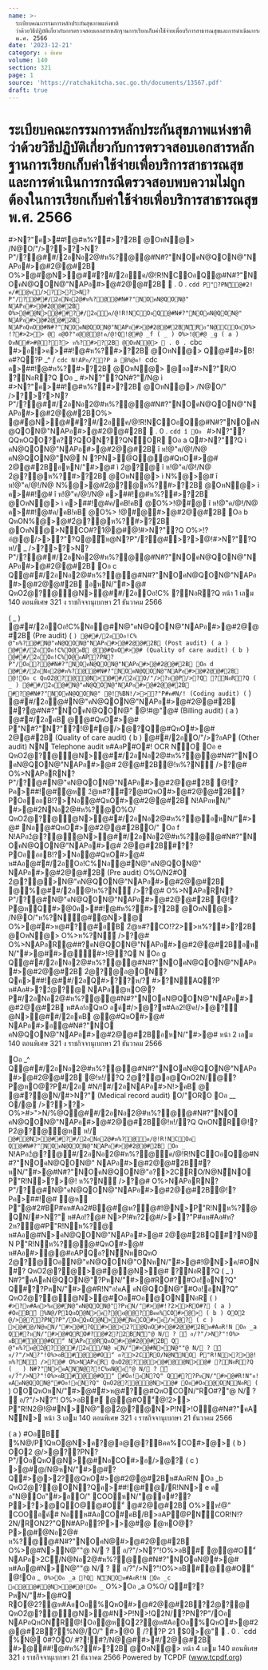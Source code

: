 ```yaml
---
name: >-
  ระเบียบคณะกรรมการหลักประกันสุขภาพแห่งชาติ
  ว่าด้วยวิธีปฏิบัติเกี่ยวกับการตรวจสอบเอกสารหลักฐานการเรียกเก็บค่าใช้จ่ายเพื่อบริการสาธารณสุขและการดำเนินการกรณีตรวจสอบพบความไม่ถูกต้องในการเรียกเก็บค่าใช้จ่ายเพื่อบริการสาธารณสุข
  พ.ศ. 2566
date: '2023-12-21'
category: ง พิเศษ
volume: 140
section: 321
page: 1
source: 'https://ratchakitcha.soc.go.th/documents/13567.pdf'
draft: true
---
```


# ระเบียบคณะกรรมการหลักประกันสุขภาพแห่งชาติ ว่าด้วยวิธีปฏิบัติเกี่ยวกับการตรวจสอบเอกสารหลักฐานการเรียกเก็บค่าใช้จ่ายเพื่อบริการสาธารณสุขและการดำเนินการกรณีตรวจสอบพบความไม่ถูกต้องในการเรียกเก็บค่าใช้จ่ายเพื่อบริการสาธารณสุข พ.ศ. 2566

#>N?"ค>##!@#ห%?#>?2B @OหN@> /N@O/"/>?>?>N?P"/?@##/2อNอ2@#ห%?@@#N#?"NOคN@QON@"NAPอ#>@#2@@#2B O%>@#ํ@N>@##?#/2อค/@!R!NCOอQ@#N#?"NOคN@QON@"NAPอ#>@#2@@#2B  . 0 . `cdd P"?PN็@#2!ค/#ํ@ห/>?>?>N?P"/?@##/2อNอ2@#ห%?@@#N#?"NOคN@QON@" NAPอ#>@#2@@#2B O%>@#ํ@N>@##?#/2อค/@!R!NCOอQ@#N#?"NOคN@QON@" NAPอ#>@#2@@#2B NAPอQหO@#N#?"NOคN@QON@"NAPอ#>@#2@@#2BN็Rอ"N@COอO%> !?#>2>> @ อ@0?"อํ@@@!ค/@!Q!@#@ _f ( _ ) O%>!@#@ _g ( a ) OหN#>#@??> ห%?#>?2B @OหN@>  . 0 . `cbc #>อ!>ค>##!@#ห%?#>?2B @OหN@> Q@##>B!ค#?Q?P _^ / `cdc N!APอ/??P a B%@ค! `cdc ค>##!@#ห%?#>?2B @OหN@> @ออ#>N?"R/O ?NอR?Q Oอ _ #>N?"?QN#?"/N@ ì #>N?"ค>##!@#ห%?#>?2B @OหN@> /N@O/" />?>?>N?P"/?@##/2อNอ2@#ห%?@@#N#?"NOคN@QON@"NAPอ#>@#2@@#2BO%> @#ํ@N>@##?#/2อค/@!R!NCOอQ@#N#?"NOคN@QON@"NAPอ#>@#2@@#2B  . 0 . `cdd î Oอ ` #>N?"?QQหOQO?ค??QON??QN็OR Oอ a Q#>N?"?Q ì คN@QON@"NAPอ#>@#2@@#2B î ห!@"ค/@!/N@ คN@QON@"N@ N ?PN>@Q@@#QหO#>@# 2@@#2BอหN/"#>@# ì 2ํ@?@ î ห!@"ค/@!/N@ 2ํ@?@ห%?#>?2B @OหN@> ì N%@>@# î ห!@"ค/@!/N@ N%@>@#2ํ@?@ห%?#>?2B @OหN@> ì ค>##!@# î ห!@"ค/@!/N@ ค>##!@#ห%?#>?2B @OหN@> ì ค>##!@#ค/คB!คB @O%>!@#@ î ห!@"ค/@!/N@ ค>##!@#ค/คB!คB @O%> !@#@#>@#2@@#2B Oอ b QหON%@>@#2ํ@?@ห%?#>?2B @OหN@>N็CO#?1@@#@!#>N?"?Q O%>!?อํ@@/>>?"?Q@ัห@N?P"/?@#>?>@!#>N?"?Q ห!/ _ />?>?>N?P"/?@##/2อNอ2@#ห%?@@#N#?"NOคN@QON@"NAPอ#>@#2@@#2B Oอ c Q@##/2อNอ2@#ห%?@@#N#?"NOคN@QON@"NAPอ#>@#2@@#2B อหN/"#>@# QหO2ํ@?@ํ@N>@##/2อOอ!C% ?NอR?Q หน้า 1 เลม 140 ตอนพิเศษ 321 ง ราชกิจจานุเบกษา 21 ธันวาคม 2566

( _ ) @##/2อOอ!C%Nอ@#N@"คN@QON@"NAPอ#>@#2@@#2B (Pre audit) ( ` ) @##/2อOอ!C% @"ห%?@#N@"คN@QON@"NAPอ#>@#2@@#2B (Post audit) ( a ) @##/2อOอ!C%O@คB @@#QหO#>@# (Quality of care audit) ( b ) @##/2อOอ!C%O@อAP?PN?P"/Oอ?@#N#?"NOคN@QON@"NAPอ#>@#2@@#2B Oอ d @##/2อNอ2@#ห%?@@#N#?"NOคN@QON@"NAPอ#>@#2@@#2B @!Oอ c QหO2ํ@?@ํ@N>@##/2อO/"/>?ห@P/>?Q ?NอR?Q ( _ ) @##/2อ@#N@"คN@QON@"NAPอ#>@#2@@#2B #?@#N#?"NOคN@QON@" @!%BN!/>>?"P#ค#N/! (Coding audit) ( ` ) @##/2อ@#N@"คN@QON@"NAPอ#>@#2@@#2B #?@#N#?"NOคN@QON@" @!#@"@# (Billing audit) ( a ) @##/2อคB @@#QหO#>@# P"N#?"N?"?!@#@/>@?Q@#QหO#>@# 2@@#2B (Quality of care audit) ( b ) @##/2อO/"/>?อAP (Other audit) NN Telephone audit ห#AอP#O#! OCR N็O Oอ e QหO2ํ@?@ํ@N>@##/2อNอ2@#ห%?@@#N#?"NOคN@QON@"NAPอ#>@# 2@@#2B@!ห%?N์ />?@# O%>NAPอRN?P"/?@#N@"คN@QON@"NAPอ#>@#2@@#2B @!?Pค>##!@#ํ@ห 2ํ@ห#?#?@#QหO#>@#2@@#2B?POอออB!?>Nอ@#QหO#>@#2@@#2B N!APอหN/" #>@#2NNอ2@#ห%?@O%O/ QหO2ํ@?@ํ@N>@##/2อNอ2@#ห%?@อหN/"#>@# Nอ@#QหO#>@#2@@#2BO/" Oอ f N!APอ2ํ@?@ํ@N>@##/2อNอ2@#ห%?@@#N#?"NOคN@QON@"NAPอ#>@# 2@@#2B#??POอออB!?>Nอ@#QหO#>@# ห#Aอ@##/2อOอ!C%Nอ@#N@"คN@QON@" NAPอ#>@#2@@#2B (Pre audit) O%O/N2#O 2ํ@?@>N@"คN@QON@"NAPอ#>@#2@@#2B @%@##/2อ@!ห%?N์ />?@# O%>NAPอRN?P"/?@#N@"คN@QON@"NAPอ#>@#2@@#2B @!?Pํ@หQ#>@0ค>##!@#ห%?#>?2B @OหN@> /N@O/"ห%?N์@#ํ@N>@ O%>@##>ห@#?@#อB 2ํ@ห#?CO!?2>>ห%?#>?2B @OหN@> O%>ห%?N์ />?@# O%>NAPอR@##?คN@QON@"NAPอ#>@#2@@#2BอหN/"#>@##>ํ@ี#>!@?Q N Oอ g Q@##/2อNอ2@#ห%?@@#N#?"NOคN@QON@"NAPอ#>@#2@@#2B 2ํ@?@อ@ON?Qค>##!@##/2อQ#>??ห/? #>?NAQ?P ห#Aอ#>?2ํ@?@ NAPอํ@หO@?P#/2อNอ2@#ห%?@@#N#?"NOคN@QON@"NAPอ#>@#2@@#2B ห#Aอ!อQหO อค์#/>@?ห#Aอ2!@ค!/>@?ํ@N>@##/2อคB @@#QหO#>@# NAPอ#>อ@#N#?"NO คN@QON@"NAPอ#>@#2@@#2BอหN/"#>@# หน้า 2 เลม 140 ตอนพิเศษ 321 ง ราชกิจจานุเบกษา 21 ธันวาคม 2566

Oอ _^ Q@##/2อNอ2@#ห%?@@#N#?"NOคN@QON@"NAPอ#>@#2@@#2B @!ห!/?Q 2ํ@?@อ@QหO2N/@?Pํ@หO@?P#/2อ #N/!#/2อNAPอ#>N!>คB @ @#?@N/#>N?" (Medical record audit) O/"ORO Oอ __ O/@ />?>?> O%>#>">N/%@Q@##/2อNอ2@#ห%?@@#N#?"NO คN@QON@"NAPอ#>@#2@@#2B@!ห!/?Q QหON็R@!?P2ํ@?@ํ@ห ห!/ ` @#ํ@N>@##?#/2อNอ2@#ห%?@ค/@!R!NCOอ Q@#N#?"NOคN@QON@"NAPอ#>@#2@@#2B Oอ _` N!APอ2ํ@?@#/2อNอ2@#ห%?@ค/@!R!NCOอQ@#N#?"NOคN@QON@" NAPอ#>@#2@@#2B#?หN/"#>@#N#?"NOคN@QON@"อ?>2C์RO/N@N็NO P"R!N>?>@! ห%?N์ />?@# O%>NAPอRN?P"/?@#N@"คN@QON@"NAPอ#>@#2@@#2B@!?Pค>##!@# ํ@ห P"@#2#BP#คห#Aอ2#B@#ํ@ห?@#!@N>P"R!Nห%?@QN/#>N?" ห#Aอ!?@# N>P!#ห?2@#/>>?"P#คห#Aอ#ห?2ห?@#P"R!Nห%?@ ห#Aอ@#N>คN@QON@"NAPอ#>@# 2@@#2BQ#?N@ N P"R!Nห%?@@#QหO#>@# ห#Aอ#>ํ@@#อAPQอ?N็NหBQหO 2ํ@?@OอN@"คN@QON@"ONหN/"#>@#!@N>ค/#ON#? QหO2ํ@?@>@#@ํ@N>@# ?NอR?Q ( _ ) N#?"คAคN@QON@"?PหN/"#>@#RO#?#Oอ!อN?Q" Q#??PหN/"#>@#R!N"อ!คA คN@QON@"#Oอ!อN?Q" QหO2ํ@?@ํ@N>@#Oอ#Oอ@ONNอR ( ` ) #>?ห#Aอ>%อ@#N@"คN@QON@"?PหN/"#>@#!?2>>RO#? ( a ) #OอB์ %N@/P1QหOํ@N>ค?@อ@@?Bคค%CO#>ํ@> ( b ) OO2 @/>@??PN?P"/OอQหOํ@N>@#NอCO#>อ/>@? ( c ) >@#@/N@หN/"#>@#?Q#>ํ@>2?@QหO#>@#2@@#2Bห#AอR!N Oอ _a Q#?หN/"#>@#QRO#?@#2?2BN็"@ N/ ? ์ อ/?"/>N?"!O%> อB#์@@#O"์ NAPอํ@RQหO#>@#2@@#2B Q @"ห%?ห@2ํ@?@#/2อ/N@ หN/"#>@#N>N@""@ N/ ? ์ อ/?"/>N?"!O%>อB#์@@#O"์ อ?>2C์RO/N@N็NO P"R!N>?>@!ห%?N์ />?@# O%>NAPอR QหO2ํ@?@>@#@ํ@N>@# ?NอR?Q ( _ ) N#?"N>คANN@?!C%คN@อ"@ N/ ? ์ อ/?"/>N?"!O%>อB#์@@#O"์ #Oอ!อN?Q" Q#??PหN/"#>@#R!N"อ!คAคN@QON@"#Oอ!อN?Q" QหO2ํ@?@ํ@N>@# Oอ#Oอ@ONNอR ( ` ) OOQหOหN/"#>@##>ห@#?@#QหOCON/"RO#?"@ N/ ? ์ อ/?"/>N?"! O%>อB#์ @@#O"์@!2>> P"R!N2@!@#N>N@"@2ํ@?@N>P!N>!O@#N#?"คAN็N> หน้า 3 เลม 140 ตอนพิเศษ 321 ง ราชกิจจานุเบกษา 21 ธันวาคม 2566

( a ) #OอB์ %N@/P1QหOํ@N>ค?@อ@@?Bคค%CO#>ํ@> ( b ) OO2 @/>@??PN?P"/OอQหOํ@N>@#NอCO#>อ/>@? ( c ) >@#@/N@หN/"#>@#?Q#>ํ@>2?@QหO#>@#2@@#2Bห#AอR!N Oอ _b QหO2ํ@?@ON?Qค>##!@#ํ@/R!NN> e ค อ"N@Oอ"#>อO/" COOหN/"@อ#??P>?>@QO@@#O"์ @#2@@#2B O%>ห!@" COOอค์# Nอห#AอCO#คB/B>อAP@PN็COR!N!?2N/RON2?"QN#APอ?P>>@#@ ํ@หO@?P>@#@Nอ2@# ห%?@@#N#?"NOคN@#>@#2@@#2B O%>@#N>N@""@ N/ ? ์ อ/?"/>N?"!O%>อB#์ @@#O"์ NAPอ>2C์/N@Nอ2@#ห%?@@#N#?"NOคN@#>@# ห#Aอ@#N>N@""@ N/ ? ์ อ/?"/>N?"!O%>อB#์@@#O"์ @!Oอ _` O%>Oอ _a ?Q N็NOห#AอR!N Oอ _c อ@@#ํ@N>@#@!Oอ _` O%>Oอ _a O%O/ Q#??PหN/"#>@#Q ROํ@2?@ห#AอOอ%QหO#>@#2@@#2B?2ํ@?@ QหO2ํ@?@ํ@N>@#N>P!N>!Q2N/?PN?P"/Oอ NAPอQหON็R@!Oอํ@หQ2?@ห#AอOอ%QหO#>@#2@@#2B?%N@/O/" #>@0  /??P 21 $0>@"  . 0 . `cdd %N@ 0#?OO/ #?!#?/N@@##>#/2@@#2B #>@##!@#ห%?#>?2B @OหN@> หน้า 4 เลม 140 ตอนพิเศษ 321 ง ราชกิจจานุเบกษา 21 ธันวาคม 2566 Powered by TCPDF (www.tcpdf.org)

